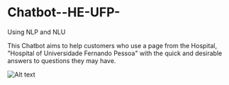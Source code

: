# Chatbot--HE-UFP-
Using NLP and NLU

This Chatbot aims to help customers who use a page from the Hospital, "Hospital of Universidade Fernando Pessoa" with the quick and desirable answers to questions they may have.

![Alt text](https://github.com/dudarib/Chatbot--HE-UFP-/tree/master/assets/img/chat_inicial.png?raw=true "Title")

